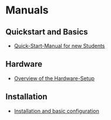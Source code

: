 # Manuals

## Quickstart and Basics

- [Quick-Start-Manual for new Students](manuals/quick_start_new_student.md)

## Hardware 

- [Overview of the Hardware-Setup](manuals/hardware_overview.md)

## Installation 

- [Installation and basic configuration](manuals/installation_and_basic_configuration.md)
